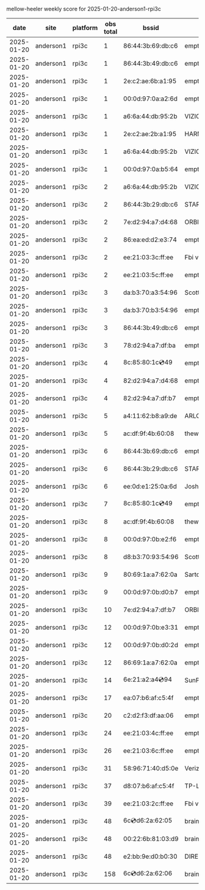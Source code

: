 mellow-heeler weekly score for 2025-01-20-anderson1-rpi3c

|date|site|platform|obs total|bssid|ssid|
|--|--|--|--|--|--|
|2025-01-20|anderson1|rpi3c|1|86:44:3b:69:db:c6|empty_ssid|
|2025-01-20|anderson1|rpi3c|1|86:44:3b:49:db:c6|empty_ssid|
|2025-01-20|anderson1|rpi3c|1|2e:c2:ae:6b:a1:95|empty_ssid|
|2025-01-20|anderson1|rpi3c|1|00:0d:97:0a:a2:6d|empty_ssid|
|2025-01-20|anderson1|rpi3c|1|a6:6a:44:db:95:2b|VIZIOCastAudio8948|
|2025-01-20|anderson1|rpi3c|1|2e:c2:ae:2b:a1:95|HARMON|
|2025-01-20|anderson1|rpi3c|1|a6:6a:44:db:95:2b|VIZIOCastAudio1978|
|2025-01-20|anderson1|rpi3c|1|00:0d:97:0a:b5:64|empty_ssid|
|2025-01-20|anderson1|rpi3c|2|a6:6a:44:db:95:2b|VIZIOCastAudio9638|
|2025-01-20|anderson1|rpi3c|2|86:44:3b:29:db:c6|STARLORD|
|2025-01-20|anderson1|rpi3c|2|7e:d2:94:a7:d4:68|ORBI67|
|2025-01-20|anderson1|rpi3c|2|86:ea:ed:d2:e3:74|empty_ssid|
|2025-01-20|anderson1|rpi3c|2|ee:21:03:3c:ff:ee|Fbi van 13|
|2025-01-20|anderson1|rpi3c|2|ee:21:03:5c:ff:ee|empty_ssid|
|2025-01-20|anderson1|rpi3c|3|da:b3:70:a3:54:96|Scott IoT Wifi|
|2025-01-20|anderson1|rpi3c|3|da:b3:70:b3:54:96|empty_ssid|
|2025-01-20|anderson1|rpi3c|3|86:44:3b:49:db:c6|empty_ssid|
|2025-01-20|anderson1|rpi3c|3|78:d2:94:a7:df:ba|empty_ssid|
|2025-01-20|anderson1|rpi3c|4|8c:85:80:1c:cd:49|empty_ssid|
|2025-01-20|anderson1|rpi3c|4|82:d2:94:a7:d4:68|empty_ssid|
|2025-01-20|anderson1|rpi3c|4|82:d2:94:a7:df:b7|empty_ssid|
|2025-01-20|anderson1|rpi3c|5|a4:11:62:b8:a9:de|ARLO_VMB_5728706419|
|2025-01-20|anderson1|rpi3c|5|ac:df:9f:4b:60:08|theweef|
|2025-01-20|anderson1|rpi3c|6|86:44:3b:69:db:c6|empty_ssid|
|2025-01-20|anderson1|rpi3c|6|86:44:3b:29:db:c6|STARLORD|
|2025-01-20|anderson1|rpi3c|6|ee:0d:e1:25:0a:6d|JoshLily|
|2025-01-20|anderson1|rpi3c|7|8c:85:80:1c:cd:49|empty_ssid|
|2025-01-20|anderson1|rpi3c|8|ac:df:9f:4b:60:08|theweef|
|2025-01-20|anderson1|rpi3c|8|00:0d:97:0b:e2:f6|empty_ssid|
|2025-01-20|anderson1|rpi3c|8|d8:b3:70:93:54:96|Scott WiFi|
|2025-01-20|anderson1|rpi3c|9|80:69:1a:a7:62:0a|SartoriHouse|
|2025-01-20|anderson1|rpi3c|9|00:0d:97:0b:d0:b7|empty_ssid|
|2025-01-20|anderson1|rpi3c|10|7e:d2:94:a7:df:b7|ORBI67|
|2025-01-20|anderson1|rpi3c|12|00:0d:97:0b:e3:31|empty_ssid|
|2025-01-20|anderson1|rpi3c|12|00:0d:97:0b:d0:2d|empty_ssid|
|2025-01-20|anderson1|rpi3c|12|86:69:1a:a7:62:0a|empty_ssid|
|2025-01-20|anderson1|rpi3c|14|6e:21:a2:a4:cd:94|SunPower21450|
|2025-01-20|anderson1|rpi3c|17|ea:07:b6:af:c5:4f|empty_ssid|
|2025-01-20|anderson1|rpi3c|20|c2:d2:f3:df:aa:06|empty_ssid|
|2025-01-20|anderson1|rpi3c|24|ee:21:03:4c:ff:ee|empty_ssid|
|2025-01-20|anderson1|rpi3c|26|ee:21:03:6c:ff:ee|empty_ssid|
|2025-01-20|anderson1|rpi3c|31|58:96:71:40:d5:0e|Verizon_SLMG6B|
|2025-01-20|anderson1|rpi3c|37|d8:07:b6:af:c5:4f|TP-Link_C54F|
|2025-01-20|anderson1|rpi3c|39|ee:21:03:2c:ff:ee|Fbi van 13|
|2025-01-20|anderson1|rpi3c|48|6c:cd:d6:2a:62:05|braingang2_5GEXT|
|2025-01-20|anderson1|rpi3c|48|00:22:6b:81:03:d9|braingang2|
|2025-01-20|anderson1|rpi3c|48|e2:bb:9e:d0:b0:30|DIRECT-9ED03030|
|2025-01-20|anderson1|rpi3c|158|6c:cd:d6:2a:62:06|braingang2_2GEXT|
